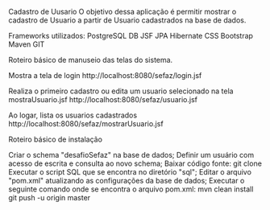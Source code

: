Cadastro de Uusario
O objetivo dessa aplicação é permitir mostrar o cadastro de Usuario a partir de Usuario cadastrados na base de dados.

Frameworks utilizados:
 PostgreSQL DB
 JSF
 JPA
 Hibernate
 CSS
 Bootstrap
 Maven
 GIT
 
Roteiro básico de manuseio das telas do sistema.

Mostra a tela de login
http://localhost:8080/sefaz/login.jsf

Realiza o primeiro cadastro ou edita um usuario selecionado na tela mostraUsuario.jsf
http://localhost:8080/sefaz/usuario.jsf

Ao logar, lista os usuarios cadastrados
http://localhost:8080/sefaz/mostrarUsuario.jsf
 
 Roteiro básico de instalação

 Criar o schema "desafioSefaz" na base de dados;
 Definir um usuário com acesso de escrita e consulta ao novo schema; 
 Baixar código fonte: git clone Executar o script SQL que se encontra no diretório "sql";
 Editar o arquivo "pom.xml" atualizando as configurações da base de dados; 
 Executar o seguinte comando onde se encontra o arquivo pom.xml: mvn clean install
 git push -u origin master
